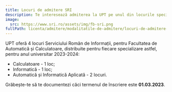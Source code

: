 ```yaml
---
title: Locuri de admitere SRI
description: Te interesează admiterea la UPT pe unul din locurile speciale SRI?
image:
  src: https://www.sri.ro/assets/img/fb-sri.png
fullPath: licenta/admitere/modalitatile-de-admitere/locuri-de-admitere-sri
---
```

UPT oferă 4 locuri Serviciului Român de Informații, pentru Facultatea de Automatică și Calculatoare, distribuite pentru fiecare specializare astfel, pentru anul universitar 2023-2024: 

* Calculatoare - 1 loc;
* Informatică - 1 loc;
* Automatică și Informatică Aplicată - 2 locuri. 

Grăbește-te să te documentezi căci termenul de înscriere este **01.03.2023**.

<Attachment label="Află mult mai multe detalii aici!" file="/uploads/oferta-publica-upt_2023.pdf"></Attachment>